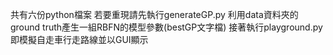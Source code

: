 共有六份python檔案
若要重現請先執行generateGP.py
利用data資料夾的ground truth產生一組RBFN的模型參數(bestGP文字檔)
接著執行playground.py即模擬自走車行走路線並以GUI顯示